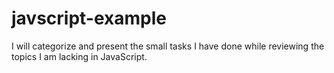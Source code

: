 # javscript-example
I will categorize and present the small tasks I have done while reviewing the topics I am lacking in JavaScript.
